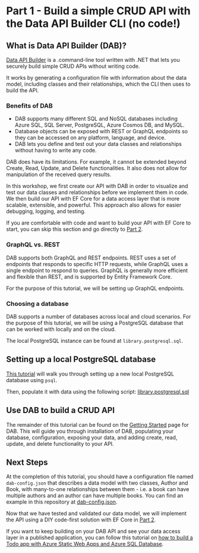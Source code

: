 # Part 1 - Build a simple CRUD API with the Data API Builder CLI (no code!)

## What is Data API Builder (DAB)?

[Data API Builder](https://devblogs.microsoft.com/cosmosdb/announcing-data-api-builder-for-azure-cosmos-db/) is a .command-line tool written with .NET that lets you securely build simple CRUD APIs without writing code.

It works by generating a configuration file with information about the data model, including classes and their relationships, which the CLI then uses to build the API.

### Benefits of DAB

- DAB supports many different SQL and NoSQL databases including Azure SQL, SQL Server, PostgreSQL, Azure Cosmos DB, and MySQL.
- Database objects can be exposed with REST or GraphQL endpoints so they can be accessed on any platform, language, and device.
- DAB lets you define and test out your data classes and relationships without having to write any code.

DAB does have its limitations. For example, it cannot be extended beyond Create, Read, Update, and Delete functionalities. It also does not allow for manipulation of the received query results. 

In this workshop, we first create our API with DAB in order to visualize and test our data classes and relationships before we implement them in code. We then build our API with EF Core for a data access layer that is more scalable, extensible, and powerful. This approach also allows for easier debugging, logging, and testing.

If you are comfortable with code and want to build your API with EF Core to start, you can skip this section and go directly to [Part 2](part-2-efcore/README.md).  

### GraphQL vs. REST

DAB supports both GraphQL and REST endpoints. REST uses a set of endpoints that responds to specific HTTP requests, while GraphQL uses a single endpoint to respond to queries. GraphQL is generally more efficient and flexible than REST, and is supported by Entity Framework Core.

For the purpose of this tutorial, we will be setting up GraphQL endpoints.

### Choosing a database

DAB supports a number of databases across local and cloud scenarios. For the purpose of this tutorial, we will be using a PostgreSQL database that can be worked with locally and on the cloud.

The local PostgreSQL instance can be found at `library.postgresql.sql`.

## Setting up a local PostgreSQL database

[This tutorial](https://www.postgresql.org/docs/current/tutorial-createdb.html) will walk you through setting up a new local PostgreSQL database using `psql`.

Then, populate it with data using the following script: [library.postgresql.sql](/library.postgresql.sql)

## Use DAB to build a CRUD API

The remainder of this tutorial can be found on the [Getting Started](https://learn.microsoft.com/en-us/azure/data-api-builder/get-started/get-started-azure-postgresql) page for DAB. This will guide you through installation of DAB, populating your database, configuration, exposing your data, and adding create, read, update, and delete functionality to your API.

## Next Steps

At the completion of this tutorial, you should have a configuration file named `dab-config.json` that describes a data model with two classes, Author and Book, with many-to-one relationships between them - i.e. a book can have multiple authors and an author can have multiple books. You can find an example in this repository at [dab-config.json](/dab-config.json).

Now that we have tested and validated our data model, we will implement the API using a DIY code-first solution with EF Core in [Part 2](../part-2-efcore/README.md).

If you want to keep building on your DAB API and see your data access layer in a published application, you can follow this tutorial on [how to build a Todo app with Azure Static Web Apps and Azure SQL Database](https://github.com/Azure-Samples/dab-swa-todo).
